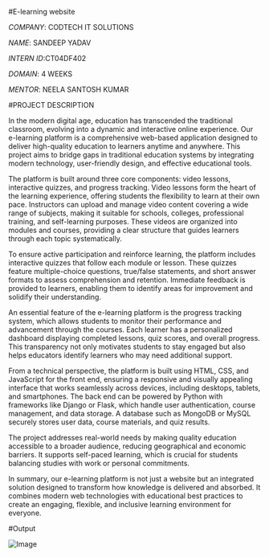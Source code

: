 #E-learning website

*COMPANY*: CODTECH IT  SOLUTIONS

*NAME*: SANDEEP YADAV

*INTERN ID*:CT04DF402

*DOMAIN*: 4 WEEKS

*MENTOR*: NEELA SANTOSH KUMAR

#PROJECT DESCRIPTION

In the modern digital age, education has transcended the traditional classroom, evolving into a dynamic and interactive online experience. Our e-learning platform is a comprehensive web-based application designed to deliver high-quality education to learners anytime and anywhere. This project aims to bridge gaps in traditional education systems by integrating modern technology, user-friendly design, and effective educational tools.

The platform is built around three core components: video lessons, interactive quizzes, and progress tracking. Video lessons form the heart of the learning experience, offering students the flexibility to learn at their own pace. Instructors can upload and manage video content covering a wide range of subjects, making it suitable for schools, colleges, professional training, and self-learning purposes. These videos are organized into modules and courses, providing a clear structure that guides learners through each topic systematically.

To ensure active participation and reinforce learning, the platform includes interactive quizzes that follow each module or lesson. These quizzes feature multiple-choice questions, true/false statements, and short answer formats to assess comprehension and retention. Immediate feedback is provided to learners, enabling them to identify areas for improvement and solidify their understanding.

An essential feature of the e-learning platform is the progress tracking system, which allows students to monitor their performance and advancement through the courses. Each learner has a personalized dashboard displaying completed lessons, quiz scores, and overall progress. This transparency not only motivates students to stay engaged but also helps educators identify learners who may need additional support.

From a technical perspective, the platform is built using HTML, CSS, and JavaScript for the front end, ensuring a responsive and visually appealing interface that works seamlessly across devices, including desktops, tablets, and smartphones. The back end can be powered by Python with frameworks like Django or Flask, which handle user authentication, course management, and data storage. A database such as MongoDB or MySQL securely stores user data, course materials, and quiz results.

The project addresses real-world needs by making quality education accessible to a broader audience, reducing geographical and economic barriers. It supports self-paced learning, which is crucial for students balancing studies with work or personal commitments.

In summary, our e-learning platform is not just a website but an integrated solution designed to transform how knowledge is delivered and absorbed. It combines modern web technologies with educational best practices to create an engaging, flexible, and inclusive learning environment for everyone.

#Output

![Image](https://github.com/user-attachments/assets/b18d43d8-d4e4-4c03-83b2-d7cecb1ba6bb)
